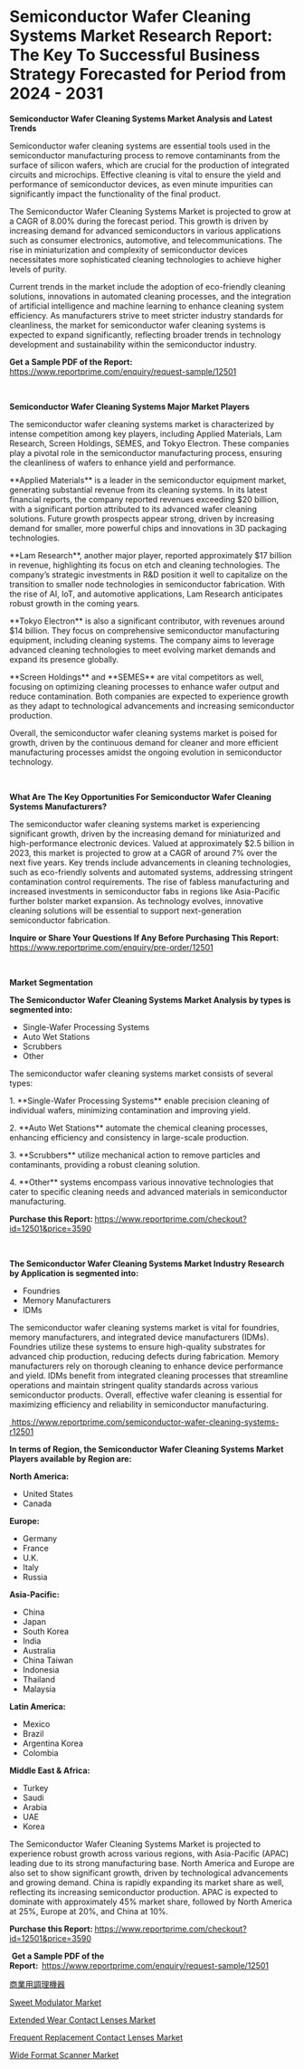 <p><h1>Semiconductor Wafer Cleaning Systems Market Research Report: The Key To Successful Business Strategy Forecasted for Period from 2024 - 2031</h1></p><p><strong>Semiconductor Wafer Cleaning Systems Market Analysis and Latest Trends</strong></p>
<p><p>Semiconductor wafer cleaning systems are essential tools used in the semiconductor manufacturing process to remove contaminants from the surface of silicon wafers, which are crucial for the production of integrated circuits and microchips. Effective cleaning is vital to ensure the yield and performance of semiconductor devices, as even minute impurities can significantly impact the functionality of the final product.</p><p>The Semiconductor Wafer Cleaning Systems Market is projected to grow at a CAGR of 8.00% during the forecast period. This growth is driven by increasing demand for advanced semiconductors in various applications such as consumer electronics, automotive, and telecommunications. The rise in miniaturization and complexity of semiconductor devices necessitates more sophisticated cleaning technologies to achieve higher levels of purity.</p><p>Current trends in the market include the adoption of eco-friendly cleaning solutions, innovations in automated cleaning processes, and the integration of artificial intelligence and machine learning to enhance cleaning system efficiency. As manufacturers strive to meet stricter industry standards for cleanliness, the market for semiconductor wafer cleaning systems is expected to expand significantly, reflecting broader trends in technology development and sustainability within the semiconductor industry.</p></p>
<p><strong>Get a Sample PDF of the Report:&nbsp;</strong> <a href="https://www.reportprime.com/enquiry/request-sample/12501">https://www.reportprime.com/enquiry/request-sample/12501</a></p>
<p>&nbsp;</p>
<p><strong>Semiconductor Wafer Cleaning Systems Major Market Players</strong></p>
<p><p>The semiconductor wafer cleaning systems market is characterized by intense competition among key players, including Applied Materials, Lam Research, Screen Holdings, SEMES, and Tokyo Electron. These companies play a pivotal role in the semiconductor manufacturing process, ensuring the cleanliness of wafers to enhance yield and performance.</p><p>**Applied Materials** is a leader in the semiconductor equipment market, generating substantial revenue from its cleaning systems. In its latest financial reports, the company reported revenues exceeding $20 billion, with a significant portion attributed to its advanced wafer cleaning solutions. Future growth prospects appear strong, driven by increasing demand for smaller, more powerful chips and innovations in 3D packaging technologies.</p><p>**Lam Research**, another major player, reported approximately $17 billion in revenue, highlighting its focus on etch and cleaning technologies. The company’s strategic investments in R&D position it well to capitalize on the transition to smaller node technologies in semiconductor fabrication. With the rise of AI, IoT, and automotive applications, Lam Research anticipates robust growth in the coming years.</p><p>**Tokyo Electron** is also a significant contributor, with revenues around $14 billion. They focus on comprehensive semiconductor manufacturing equipment, including cleaning systems. The company aims to leverage advanced cleaning technologies to meet evolving market demands and expand its presence globally.</p><p>**Screen Holdings** and **SEMES** are vital competitors as well, focusing on optimizing cleaning processes to enhance wafer output and reduce contamination. Both companies are expected to experience growth as they adapt to technological advancements and increasing semiconductor production.</p><p>Overall, the semiconductor wafer cleaning systems market is poised for growth, driven by the continuous demand for cleaner and more efficient manufacturing processes amidst the ongoing evolution in semiconductor technology.</p></p>
<p>&nbsp;</p>
<p><strong>What Are The Key Opportunities For Semiconductor Wafer Cleaning Systems Manufacturers?</strong></p>
<p><p>The semiconductor wafer cleaning systems market is experiencing significant growth, driven by the increasing demand for miniaturized and high-performance electronic devices. Valued at approximately $2.5 billion in 2023, this market is projected to grow at a CAGR of around 7% over the next five years. Key trends include advancements in cleaning technologies, such as eco-friendly solvents and automated systems, addressing stringent contamination control requirements. The rise of fabless manufacturing and increased investments in semiconductor fabs in regions like Asia-Pacific further bolster market expansion. As technology evolves, innovative cleaning solutions will be essential to support next-generation semiconductor fabrication.</p></p>
<p><strong>Inquire or Share Your Questions If Any Before Purchasing This Report:</strong> <a href="https://www.reportprime.com/enquiry/pre-order/12501">https://www.reportprime.com/enquiry/pre-order/12501</a></p>
<p>&nbsp;</p>
<p><strong>Market Segmentation</strong></p>
<p><strong>The Semiconductor Wafer Cleaning Systems Market Analysis by types is segmented into:</strong></p>
<p><ul><li>Single-Wafer Processing Systems</li><li>Auto Wet Stations</li><li>Scrubbers</li><li>Other</li></ul></p>
<p><p>The semiconductor wafer cleaning systems market consists of several types: </p><p>1. **Single-Wafer Processing Systems** enable precision cleaning of individual wafers, minimizing contamination and improving yield. </p><p>2. **Auto Wet Stations** automate the chemical cleaning processes, enhancing efficiency and consistency in large-scale production. </p><p>3. **Scrubbers** utilize mechanical action to remove particles and contaminants, providing a robust cleaning solution. </p><p>4. **Other** systems encompass various innovative technologies that cater to specific cleaning needs and advanced materials in semiconductor manufacturing.</p></p>
<p><strong>Purchase this Report:&nbsp;</strong><a href="https://www.reportprime.com/checkout?id=12501&price=3590">https://www.reportprime.com/checkout?id=12501&price=3590</a></p>
<p>&nbsp;</p>
<p><strong>The Semiconductor Wafer Cleaning Systems Market Industry Research by Application is segmented into:</strong></p>
<p><ul><li>Foundries</li><li>Memory Manufacturers</li><li>IDMs</li></ul></p>
<p><p>The semiconductor wafer cleaning systems market is vital for foundries, memory manufacturers, and integrated device manufacturers (IDMs). Foundries utilize these systems to ensure high-quality substrates for advanced chip production, reducing defects during fabrication. Memory manufacturers rely on thorough cleaning to enhance device performance and yield. IDMs benefit from integrated cleaning processes that streamline operations and maintain stringent quality standards across various semiconductor products. Overall, effective wafer cleaning is essential for maximizing efficiency and reliability in semiconductor manufacturing.</p></p>
<p><a href="https://www.reportprime.com/semiconductor-wafer-cleaning-systems-r12501">&nbsp;https://www.reportprime.com/semiconductor-wafer-cleaning-systems-r12501</a></p>
<p><strong>In terms of Region, the Semiconductor Wafer Cleaning Systems Market Players available by Region are:</strong></p>
<p>
    <p> <strong> North America: </strong>
        <ul>
            <li>United States</li>
            <li>Canada</li>
        </ul>
        </p> 
    <p> <strong> Europe: </strong>
        <ul>
            <li>Germany</li>
            <li>France</li>
            <li>U.K.</li>
            <li>Italy</li>
            <li>Russia</li>
        </ul>
        </p> 
    <p> <strong> Asia-Pacific: </strong>
        <ul>
            <li>China</li>
            <li>Japan</li>
            <li>South Korea</li>
            <li>India</li>
            <li>Australia</li>
            <li>China Taiwan</li>
            <li>Indonesia</li>
            <li>Thailand</li>
            <li>Malaysia</li>
        </ul>
        </p> 
    <p> <strong> Latin America: </strong>
        <ul>
            <li>Mexico</li>
            <li>Brazil</li>
            <li>Argentina Korea</li>
            <li>Colombia</li>
        </ul>
        </p> 
    <p> <strong> Middle East & Africa: </strong>
        <ul>
            <li>Turkey</li>
            <li>Saudi</li>
            <li>Arabia</li>
            <li>UAE</li>
            <li>Korea</li>
        </ul>
    </p>
    </p>
<p><p>The Semiconductor Wafer Cleaning Systems Market is projected to experience robust growth across various regions, with Asia-Pacific (APAC) leading due to its strong manufacturing base. North America and Europe are also set to show significant growth, driven by technological advancements and growing demand. China is rapidly expanding its market share as well, reflecting its increasing semiconductor production. APAC is expected to dominate with approximately 45% market share, followed by North America at 25%, Europe at 20%, and China at 10%.</p></p>
<p><strong>Purchase this Report: </strong><a href="https://www.reportprime.com/checkout?id=12501&price=3590">https://www.reportprime.com/checkout?id=12501&price=3590</a></p>
<p>&nbsp;<strong>Get a Sample PDF of the Report:&nbsp;&nbsp;</strong><a href="https://www.reportprime.com/enquiry/request-sample/12501">https://www.reportprime.com/enquiry/request-sample/12501</a></p>
<p><strong></strong></p>
<p><p><a href="https://medium.com/@cryptoasu_20150/%E6%AC%A1%E3%81%AE%E6%96%87%E7%AB%A0%E3%82%92%E6%97%A5%E6%9C%AC%E8%AA%9E%E3%81%AB%E7%BF%BB%E8%A8%B3%E3%81%97%E3%81%BE%E3%81%99-%E8%AA%BF%E7%90%86%E8%A8%AD%E5%82%99%E5%B8%82%E5%A0%B4%E8%A6%8F%E6%A8%A1-%E3%81%AF-%E3%82%BF%E3%82%A4%E3%83%97%E5%88%A5%E3%81%AB-%E8%AA%BF%E7%90%86%E5%99%A8%E5%85%B7-%E3%83%AC%E3%83%B3%E3%82%B8-%E3%83%95%E3%83%A9%E3%82%A4%E3%83%A4%E3%83%BC-%E3%82%AA%E3%83%BC%E3%83%96%E3%83%B3-%E3%82%B0%E3%83%AA%E3%83%89%E3%83%AB-%E8%92%B8%E3%81%97%E5%99%A8-%E3%83%96%E3%83%AD%E3%82%A4%E3%83%A9%E3%83%BC-%E8%A3%BD%E5%93%81%E5%88%A5-%E3%83%AC%E3%82%B9%E3%83%88%E3%83%A9%E3%83%B3-%E3%83%9B%E3%83%86%E3%83%AB-%E3%81%AE%E3%82%B0%E3%83%AD%E3%83%BC%E3%83%90%E3%83%AB%E7%94%A3%E6%A5%AD%E5%88%86%E6%9E%90-%E3%82%B7%E3%82%A7%E3%82%A2-%E6%88%90%E9%95%B7-c0a4d198b681">商業用調理機器</a></p><p><a href="https://issuu.com/reportprime-2/docs/sweet-modulator-market-size-2030.pp_607352620e7f5d">Sweet Modulator Market</a></p><p><a href="https://www.linkedin.com/pulse/extended-wear-contact-lenses-market-trends-detailed-study-its-o7y8f?trackingId=r2UxRr07QhG9rQXdSSUnGA%3D%3D">Extended Wear Contact Lenses Market</a></p><p><a href="https://www.linkedin.com/pulse/global-frequent-replacement-contact-lenses-market-size-share-analysis-ysbqf?trackingId=uaO6FzzVQ4ag0pHvxzTpCA%3D%3D">Frequent Replacement Contact Lenses Market</a></p><p><a href="https://github.com/CliffMedina6/Market-Research-Report-List-6/blob/main/wide-format-scanner-market.md">Wide Format Scanner Market</a></p></p>